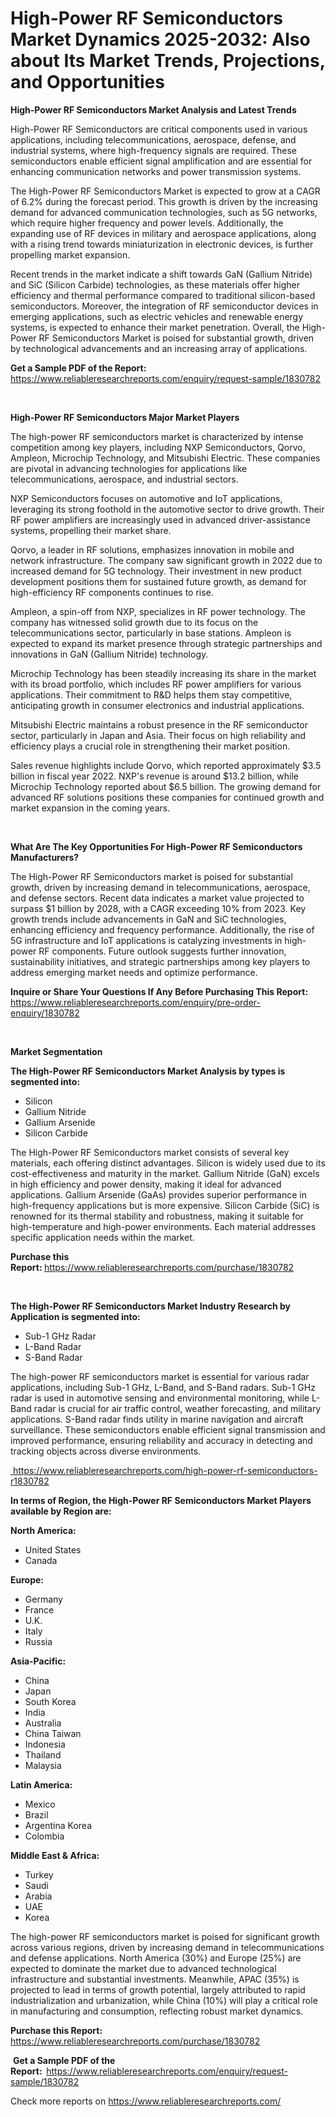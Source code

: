 <p><h1>High-Power RF Semiconductors Market Dynamics 2025-2032: Also about Its Market Trends, Projections, and Opportunities</h1></p><p><strong>High-Power RF Semiconductors Market Analysis and Latest Trends</strong></p>
<p><p>High-Power RF Semiconductors are critical components used in various applications, including telecommunications, aerospace, defense, and industrial systems, where high-frequency signals are required. These semiconductors enable efficient signal amplification and are essential for enhancing communication networks and power transmission systems.</p><p>The High-Power RF Semiconductors Market is expected to grow at a CAGR of 6.2% during the forecast period. This growth is driven by the increasing demand for advanced communication technologies, such as 5G networks, which require higher frequency and power levels. Additionally, the expanding use of RF devices in military and aerospace applications, along with a rising trend towards miniaturization in electronic devices, is further propelling market expansion.</p><p>Recent trends in the market indicate a shift towards GaN (Gallium Nitride) and SiC (Silicon Carbide) technologies, as these materials offer higher efficiency and thermal performance compared to traditional silicon-based semiconductors. Moreover, the integration of RF semiconductor devices in emerging applications, such as electric vehicles and renewable energy systems, is expected to enhance their market penetration. Overall, the High-Power RF Semiconductors Market is poised for substantial growth, driven by technological advancements and an increasing array of applications.</p></p>
<p><strong>Get a Sample PDF of the Report:&nbsp;</strong> <a href="https://www.reliableresearchreports.com/enquiry/request-sample/1830782?utm_campaign=2211&utm_medium=2&utm_source=Github&utm_content=ia&utm_term=13022025&utm_id=high-power-rf-semiconductors">https://www.reliableresearchreports.com/enquiry/request-sample/1830782</a></p>
<p>&nbsp;</p>
<p><strong>High-Power RF Semiconductors Major Market Players</strong></p>
<p><p>The high-power RF semiconductors market is characterized by intense competition among key players, including NXP Semiconductors, Qorvo, Ampleon, Microchip Technology, and Mitsubishi Electric. These companies are pivotal in advancing technologies for applications like telecommunications, aerospace, and industrial sectors.</p><p>NXP Semiconductors focuses on automotive and IoT applications, leveraging its strong foothold in the automotive sector to drive growth. Their RF power amplifiers are increasingly used in advanced driver-assistance systems, propelling their market share.</p><p>Qorvo, a leader in RF solutions, emphasizes innovation in mobile and network infrastructure. The company saw significant growth in 2022 due to increased demand for 5G technology. Their investment in new product development positions them for sustained future growth, as demand for high-efficiency RF components continues to rise.</p><p>Ampleon, a spin-off from NXP, specializes in RF power technology. The company has witnessed solid growth due to its focus on the telecommunications sector, particularly in base stations. Ampleon is expected to expand its market presence through strategic partnerships and innovations in GaN (Gallium Nitride) technology.</p><p>Microchip Technology has been steadily increasing its share in the market with its broad portfolio, which includes RF power amplifiers for various applications. Their commitment to R&D helps them stay competitive, anticipating growth in consumer electronics and industrial applications.</p><p>Mitsubishi Electric maintains a robust presence in the RF semiconductor sector, particularly in Japan and Asia. Their focus on high reliability and efficiency plays a crucial role in strengthening their market position.</p><p>Sales revenue highlights include Qorvo, which reported approximately $3.5 billion in fiscal year 2022. NXP's revenue is around $13.2 billion, while Microchip Technology reported about $6.5 billion. The growing demand for advanced RF solutions positions these companies for continued growth and market expansion in the coming years.</p></p>
<p>&nbsp;</p>
<p><strong>What Are The Key Opportunities For High-Power RF Semiconductors Manufacturers?</strong></p>
<p><p>The High-Power RF Semiconductors market is poised for substantial growth, driven by increasing demand in telecommunications, aerospace, and defense sectors. Recent data indicates a market value projected to surpass $1 billion by 2028, with a CAGR exceeding 10% from 2023. Key growth trends include advancements in GaN and SiC technologies, enhancing efficiency and frequency performance. Additionally, the rise of 5G infrastructure and IoT applications is catalyzing investments in high-power RF components. Future outlook suggests further innovation, sustainability initiatives, and strategic partnerships among key players to address emerging market needs and optimize performance.</p></p>
<p><strong>Inquire or Share Your Questions If Any Before Purchasing This Report:</strong> <a href="https://www.reliableresearchreports.com/enquiry/pre-order-enquiry/1830782?utm_campaign=2211&utm_medium=2&utm_source=Github&utm_content=ia&utm_term=13022025&utm_id=high-power-rf-semiconductors">https://www.reliableresearchreports.com/enquiry/pre-order-enquiry/1830782</a></p>
<p>&nbsp;</p>
<p><strong>Market Segmentation</strong></p>
<p><strong>The High-Power RF Semiconductors Market Analysis by types is segmented into:</strong></p>
<p><ul><li>Silicon</li><li>Gallium Nitride</li><li>Gallium Arsenide</li><li>Silicon Carbide</li></ul></p>
<p><p>The High-Power RF Semiconductors market consists of several key materials, each offering distinct advantages. Silicon is widely used due to its cost-effectiveness and maturity in the market. Gallium Nitride (GaN) excels in high efficiency and power density, making it ideal for advanced applications. Gallium Arsenide (GaAs) provides superior performance in high-frequency applications but is more expensive. Silicon Carbide (SiC) is renowned for its thermal stability and robustness, making it suitable for high-temperature and high-power environments. Each material addresses specific application needs within the market.</p></p>
<p><strong>Purchase this Report:&nbsp;</strong><a href="https://www.reliableresearchreports.com/purchase/1830782?utm_campaign=2211&utm_medium=2&utm_source=Github&utm_content=ia&utm_term=13022025&utm_id=high-power-rf-semiconductors">https://www.reliableresearchreports.com/purchase/1830782</a></p>
<p>&nbsp;</p>
<p><strong>The High-Power RF Semiconductors Market Industry Research by Application is segmented into:</strong></p>
<p><ul><li>Sub-1 GHz Radar</li><li>L-Band Radar</li><li>S-Band Radar</li></ul></p>
<p><p>The high-power RF semiconductors market is essential for various radar applications, including Sub-1 GHz, L-Band, and S-Band radars. Sub-1 GHz radar is used in automotive sensing and environmental monitoring, while L-Band radar is crucial for air traffic control, weather forecasting, and military applications. S-Band radar finds utility in marine navigation and aircraft surveillance. These semiconductors enable efficient signal transmission and improved performance, ensuring reliability and accuracy in detecting and tracking objects across diverse environments.</p></p>
<p><a href="https://www.reliableresearchreports.com/high-power-rf-semiconductors-r1830782?utm_campaign=2211&utm_medium=2&utm_source=Github&utm_content=ia&utm_term=13022025&utm_id=high-power-rf-semiconductors">&nbsp;https://www.reliableresearchreports.com/high-power-rf-semiconductors-r1830782</a></p>
<p><strong>In terms of Region, the High-Power RF Semiconductors Market Players available by Region are:</strong></p>
<p>
    <p> <strong> North America: </strong>
        <ul>
            <li>United States</li>
            <li>Canada</li>
        </ul>
        </p> 
    <p> <strong> Europe: </strong>
        <ul>
            <li>Germany</li>
            <li>France</li>
            <li>U.K.</li>
            <li>Italy</li>
            <li>Russia</li>
        </ul>
        </p> 
    <p> <strong> Asia-Pacific: </strong>
        <ul>
            <li>China</li>
            <li>Japan</li>
            <li>South Korea</li>
            <li>India</li>
            <li>Australia</li>
            <li>China Taiwan</li>
            <li>Indonesia</li>
            <li>Thailand</li>
            <li>Malaysia</li>
        </ul>
        </p> 
    <p> <strong> Latin America: </strong>
        <ul>
            <li>Mexico</li>
            <li>Brazil</li>
            <li>Argentina Korea</li>
            <li>Colombia</li>
        </ul>
        </p> 
    <p> <strong> Middle East & Africa: </strong>
        <ul>
            <li>Turkey</li>
            <li>Saudi</li>
            <li>Arabia</li>
            <li>UAE</li>
            <li>Korea</li>
        </ul>
    </p>
    </p>
<p><p>The high-power RF semiconductors market is poised for significant growth across various regions, driven by increasing demand in telecommunications and defense applications. North America (30%) and Europe (25%) are expected to dominate the market due to advanced technological infrastructure and substantial investments. Meanwhile, APAC (35%) is projected to lead in terms of growth potential, largely attributed to rapid industrialization and urbanization, while China (10%) will play a critical role in manufacturing and consumption, reflecting robust market dynamics.</p></p>
<p><strong>Purchase this Report: </strong><a href="https://www.reliableresearchreports.com/purchase/1830782?utm_campaign=2211&utm_medium=2&utm_source=Github&utm_content=ia&utm_term=13022025&utm_id=high-power-rf-semiconductors">https://www.reliableresearchreports.com/purchase/1830782</a></p>
<p>&nbsp;<strong>Get a Sample PDF of the Report:&nbsp;&nbsp;</strong><a href="https://www.reliableresearchreports.com/enquiry/request-sample/1830782?utm_campaign=2211&utm_medium=2&utm_source=Github&utm_content=ia&utm_term=13022025&utm_id=high-power-rf-semiconductors">https://www.reliableresearchreports.com/enquiry/request-sample/1830782</a></p>
<p><strong></strong></p>
<p>Check more reports on <a href="https://www.reliableresearchreports.com/?utm_campaign=2211&utm_medium=2&utm_source=Github&utm_content=ia&utm_term=13022025&utm_id=high-power-rf-semiconductors">https://www.reliableresearchreports.com/</a></p>